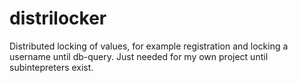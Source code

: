 # distrilocker
Distributed locking of values, for example registration and locking a username until db-query. Just needed for my own project until subintepreters exist.
